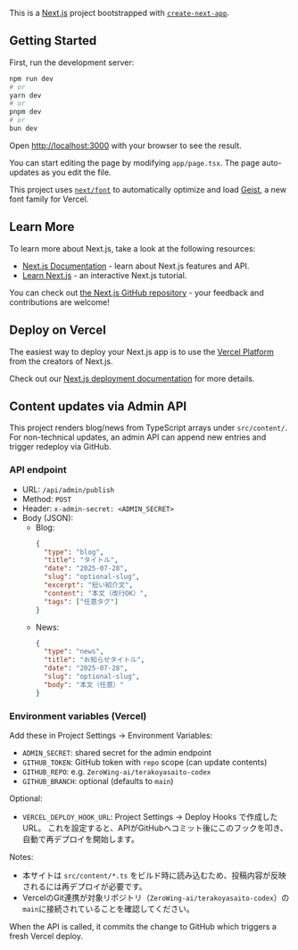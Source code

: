 This is a [Next.js](https://nextjs.org) project bootstrapped with [`create-next-app`](https://nextjs.org/docs/app/api-reference/cli/create-next-app).

## Getting Started

First, run the development server:

```bash
npm run dev
# or
yarn dev
# or
pnpm dev
# or
bun dev
```

Open [http://localhost:3000](http://localhost:3000) with your browser to see the result.

You can start editing the page by modifying `app/page.tsx`. The page auto-updates as you edit the file.

This project uses [`next/font`](https://nextjs.org/docs/app/building-your-application/optimizing/fonts) to automatically optimize and load [Geist](https://vercel.com/font), a new font family for Vercel.

## Learn More

To learn more about Next.js, take a look at the following resources:

- [Next.js Documentation](https://nextjs.org/docs) - learn about Next.js features and API.
- [Learn Next.js](https://nextjs.org/learn) - an interactive Next.js tutorial.

You can check out [the Next.js GitHub repository](https://github.com/vercel/next.js) - your feedback and contributions are welcome!

## Deploy on Vercel

The easiest way to deploy your Next.js app is to use the [Vercel Platform](https://vercel.com/new?utm_medium=default-template&filter=next.js&utm_source=create-next-app&utm_campaign=create-next-app-readme) from the creators of Next.js.

Check out our [Next.js deployment documentation](https://nextjs.org/docs/app/building-your-application/deploying) for more details.

## Content updates via Admin API

This project renders blog/news from TypeScript arrays under `src/content/`.
For non-technical updates, an admin API can append new entries and trigger redeploy via GitHub.

### API endpoint

- URL: `/api/admin/publish`
- Method: `POST`
- Header: `x-admin-secret: <ADMIN_SECRET>`
- Body (JSON):
  - Blog:
    ```json
    {
      "type": "blog",
      "title": "タイトル",
      "date": "2025-07-28",
      "slug": "optional-slug",
      "excerpt": "短い紹介文",
      "content": "本文（改行OK）",
      "tags": ["任意タグ"]
    }
    ```
  - News:
    ```json
    {
      "type": "news",
      "title": "お知らせタイトル",
      "date": "2025-07-28",
      "slug": "optional-slug",
      "body": "本文（任意）"
    }
    ```

### Environment variables (Vercel)

Add these in Project Settings → Environment Variables:

- `ADMIN_SECRET`: shared secret for the admin endpoint
- `GITHUB_TOKEN`: GitHub token with `repo` scope (can update contents)
- `GITHUB_REPO`: e.g. `ZeroWing-ai/terakoyasaito-codex`
- `GITHUB_BRANCH`: optional (defaults to `main`)

Optional:

- `VERCEL_DEPLOY_HOOK_URL`: Project Settings → Deploy Hooks で作成したURL。
  これを設定すると、APIがGitHubへコミット後にこのフックを叩き、自動で再デプロイを開始します。

Notes:
- 本サイトは `src/content/*.ts` をビルド時に読み込むため、投稿内容が反映されるには再デプロイが必要です。
- VercelのGit連携が対象リポジトリ（`ZeroWing-ai/terakoyasaito-codex`）の`main`に接続されていることを確認してください。

When the API is called, it commits the change to GitHub which triggers a fresh Vercel deploy.
